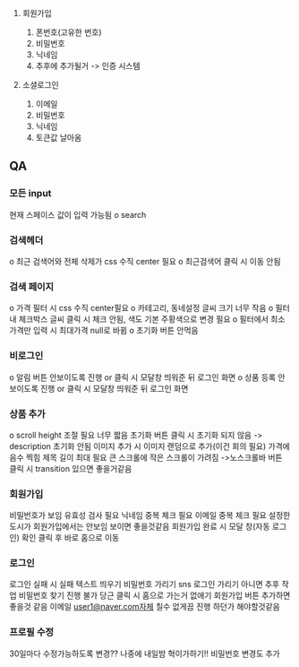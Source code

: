 1. 회원가입

   1. 폰번호(고유한 번호)
   2. 비밀번호
   3. 닉네임
   4. 추후에 추가될거 -> 인증 시스템

2. 소셜로그인
   1. 이메일
   2. 비밀번호
   3. 닉네임
   4. 토큰값 날아옴

## QA

### 모든 input

현재 스페이스 값이 입력 가능됨
o search

### 검색헤더

o 최근 검색어와 전체 삭제가 css 수직 center 필요
o 최근검색어 클릭 시 이동 안됨

### 검색 페이지

o 가격 필터 시 css 수직 center필요
o 카테고리, 동네설정 글씨 크기 너무 작음
o 필터 내 체크박스 글씨 클릭 시 체크 안됨, 색도 기본 주황색으로 변경 필요
o 필터에서 최소가격만 입력 시 최대가격 null로 바뀜
o 초기화 버튼 안먹음

### 비로그인

o 알림 버튼 안보이도록 진행 or 클릭 시 모달창 띄워준 뒤 로그인 화면
o 상품 등록 안보이도록 진행 or 클릭 시 모달창 띄워준 뒤 로그인 화면

### 상품 추가

o scroll height 조절 필요 너무 짧음
초기화 버튼 클릭 시 초기화 되지 않음 -> description 초기화 안됨
이미지 추가 시 이미지 랜덤으로 추가(이건 회의 필요)
가격에 음수 찍힘
제목 길이 최대 필요
큰 스크롤에 작은 스크롤이 가려짐 ->노스크롤바
버튼 클릭 시 transition 있으면 좋을거같음

### 회원가입

비밀번호가 보임
유효성 검사 필요
닉네임 중복 체크 필요
이메일 중복 체크 필요
설정한 도시가 회원가입에서는 안보임 보이면 좋을것같음
회원가입 완료 시 모달 창(자동 로그인) 확인 클릭 후 바로 홈으로 이동

### 로그인

로그인 실패 시 실패 텍스트 띄우기
비밀번호 가리기
sns 로그인 가리기 아니면 추후 작업
비밀번호 찾기 진행 불가
당근 클릭 시 홈으로 가는거 없애기
회원가입 버튼 추가하면 좋을것 같음
이메일 user1@naver.com자체 칠수 없게끔 진행 하던가 해야할것같음

### 프로필 수정

30일마다 수정가능하도록 변경?? 나중에 내일밤 혁이가하기!!
비밀번호 변경도 추가
